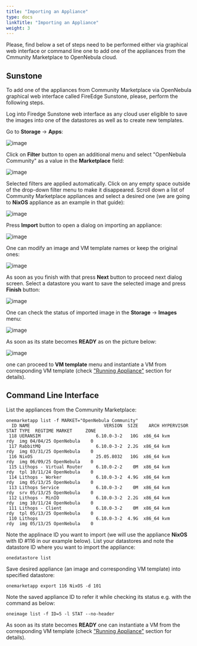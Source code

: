 ```yaml
---
title: "Importing an Appliance"
type: docs
linkTitle: "Importing an Appliance"
weight: 3
---
```


Please, find below a set of steps need to be performed either via graphical web interface or command line one to add one of the appliances from the Cmmunity Marketplace to OpenNebula cloud.

## Sunstone
To add one of the appliances from Community Marketplace via OpenNebula graphical web interface called FireEdge Sunstone, please, perform the following steps.

Log into Firedge Sunstone web interface as any cloud user eligible to save the images into one of the datastores as well as to create new templates.

Go to **Storage** -> **Apps**:

![image](/images/marketplaces/community_mp/importing_appliance_menu.png)

Click on **Filter** button to open an additional menu and select "OpenNebula Community" as a value in the **Marketplace** field:

![image](/images/marketplaces/community_mp/importing_appliance_filter.png)

Selected filters are applied automatically. Click on any empty space outside of the drop-down filter menu to make it disappeared. Scroll down a list of Community Marketplace appliances and select a desired one (we are going to **NixOS** appliance as an example in that guide):

![image](/images/marketplaces/community_mp/importing_appliance_nixos.png)

Press **Import** button to open a dialog on importing an appliance:

![image](/images/marketplaces/community_mp/importing_appliance_import.png)

One can modify an image and VM template names or keep the original ones:

![image](/images/marketplaces/community_mp/importing_appliance_import_next.png)

As soon as you finish with that press **Next** button to proceed next dialog screen.
Select a datastore you want to save the selected image and press **Finish** button:

![image](/images/marketplaces/community_mp/importing_appliance_import_finish.png)

One can check the status of imported image in the **Storage** -> **Images** menu:

![image](/images/marketplaces/community_mp/importing_appliance_images.png)

As soon as its state becomes **READY** as on the picture below:

![image](/images/marketplaces/community_mp/importing_appliance_image_ready.png)


one can proceed to **VM template** menu and instantiate a VM from corresponding VM template (check ["Running Appliance"](running_appliance.md) section for details).

## Command Line Interface
List the appliances from the Community Marketplace:
```
onemarketapp list -f MARKET="OpenNebula Community"
  ID NAME                            VERSION  SIZE    ARCH HYPERVISOR STAT TYPE  REGTIME MARKET     ZONE
 118 UERANSIM                     6.10.0-3-2   10G  x86_64 kvm         rdy  img 04/04/25 OpenNebula    0
 117 RabbitMQ                     6.10.0-3-2  2.2G  x86_64 kvm         rdy  img 03/31/25 OpenNebula    0
 116 NixOS                        25.05.8032   10G  x86_64 kvm         rdy  img 06/09/25 OpenNebula    0
 115 Lithops - Virtual Router     6.10.0-2-2    0M  x86_64 kvm         rdy  tpl 10/11/24 OpenNebula    0
 114 Lithops - Worker             6.10.0-3-2  4.9G  x86_64 kvm         rdy  img 05/13/25 OpenNebula    0
 113 Lithops Service              6.10.0-3-2    0M  x86_64 kvm         rdy  srv 05/13/25 OpenNebula    0
 112 Lithops - MinIO              6.10.0-3-2  2.2G  x86_64 kvm         rdy  img 10/11/24 OpenNebula    0
 111 Lithops - Client             6.10.0-3-2    0M  x86_64 kvm         rdy  tpl 05/13/25 OpenNebula    0
 110 Lithops                      6.10.0-3-2  4.9G  x86_64 kvm         rdy  img 05/13/25 OpenNebula    0
```
Note the applinace ID you want to import (we will use the appliance **NixOS** with ID #116 in our example below).
List your datastores and note the datastore ID where you want to import the appliance:
```
onedatastore list
```

Save desired appliance (an image and corresponding VM template) into specified datastore:
```
onemarketapp export 116 NixOS -d 101
```

Note the saved appliance ID to refer it while checking its status e.g. with the command as below:
```
oneimage list -f ID=5 -l STAT --no-header
```

As soon as its state becomes **READY** one can instantiate a VM from the corresponding VM template (check ["Running Appliance"](running_appliance.md) section for details).

